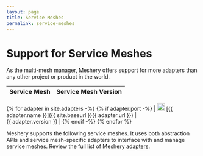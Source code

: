 ```yaml
---
layout: page
title: Service Meshes
permalink: service-meshes
---
```

# Support for Service Meshes
As the multi-mesh manager, Meshery offers support for more adapters than any other project or product in the world.

| Service Mesh  | Service Mesh Version  |
| :------------ | :------------: |
{% for adapter in site.adapters -%}
{% if adapter.port -%}
| <img src="{{ adapter.image }}" style="width:20px" /> [{{ adapter.name }}]({{ site.baseurl }}{{ adapter.url }}) |&nbsp; &nbsp; &nbsp; &nbsp; &nbsp; &nbsp; &nbsp; &nbsp; &nbsp; &nbsp; &nbsp; &nbsp; &nbsp; &nbsp; &nbsp;&nbsp; &nbsp; &nbsp; &nbsp; &nbsp; &nbsp; {{ adapter.version }} |
{% endif -%}
{% endfor %}

Meshery supports the following service meshes. It uses both abstraction APIs and service mesh-specific adapters to interface with and manage service meshes. Review the full list of Meshery [adapters](/docs/architecture/adapters).
